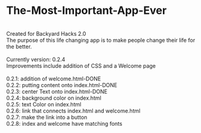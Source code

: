 # The-Most-Important-App-Ever
<br>
Created for Backyard Hacks 2.0<br>
The purpose of this life changing app is to make people change their life for the better.
<br><br>Currently version: 0.2.4
<br>  Improvements include addition of CSS and a Welcome page<br>
<br>     0.2.1: addition of welcome.html-DONE
<br>     0.2.2: putting content onto index.html-DONE
<br>     0.2.3: center Text onto index.html-DONE
<br>     0.2.4: background color on index.html
<br>     0.2.5: text Color on index.html
<br>     0.2.6: link that connects index.html and welcome.html
<br>      0.2.7: make the link into a button
<br>      0.2.8: index and welcome have matching fonts
<br>
